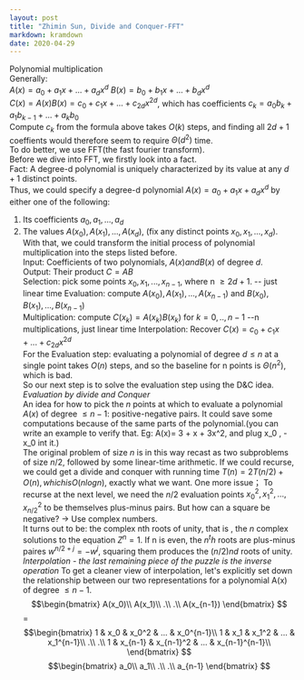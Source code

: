 ```yaml
---
layout: post
title: "Zhimin Sun, Divide and Conquer-FFT"
markdown: kramdown
date: 2020-04-29
---
```


Polynomial multiplication  
Generally:  
$A(x) = a_0 + a_1 x + ... + a_d x^d$
$B(x) = b_0 + b_1 x + ... + b_d x^d$  
$C(x) = A(x)B(x) = c_0 + c_1 x + ... + c_{2d} x^{2d}$, 
which has coefficients $c_k = a_0 b_k + a_1 b_{k-1} + ... + a_k b_0$  
Compute $c_k$ from the formula above takes $O(k)$ steps, and finding all $2d+1$ coeffients
would therefore seem to require $\Theta (d^2)$ time.  
To do better, we use FFT(the fast fourier transform).  
Before we dive into FFT, we firstly look into a fact.  
Fact: A degree-d polynomial is uniquely characterized by its value at any $d+1$ distinct 
points.  
Thus, we could specify a degree-d polynomial $A(x) = a_0 + a_1 x + a_d x^d$ by either one 
of the following:  
1. Its coefficients $a_0, a_1, ..., a_d$
2. The values $A(x_0), A(x_1), ...,A(x_d)$, (fix any distinct points $x_0, x_1, ..., x_d$).  
With that, we could transform the initial process of polynomial multiplication into the steps listed before.  
Input: Coefficients of two polynomials, $A(x) and B(x)$ of degree $d$.  
Output: Their product $C = AB$  
Selection: pick some points $x_0, x_1, ...,x_{n-1}$, where n $\geq 2d+1$.  -- just linear time
Evaluation: compute $A(x_0), A(x_1), ..., A(x_{n-1})$ and $B(x_0), B(x_1), ..., B(x_{n-1})$  
Multiplication: compute $C(x_k) = A(x_k)B(x_k)$ for $k=0,..,n-1$  --n multiplications, just linear time
Interpolation: Recover $C(x) = c_0 + c_1 x + ...+c_{2d} x^{2d}$  
For the Evaluation step: evaluating a polynomial of degree $d \leq n$ at a single point takes $O(n)$ steps, and so the 
baseline for n points is $\Theta (n^2)$, which is bad.  
So our next step is to solve the evaluation step using the D&C idea.  
<em> Evaluation by divide and Conquer</em>  
An idea for how to pick the $n$ points at which to evaluate a polynomial $A(x)$ of degree $\leq n-1$: positive-negative pairs.
It could save some computations because of the same parts of the polynomial.(you can write an example to verify that. Eg: A(x)= 3 + x + 3x^2, and plug x_0 , -x_0 int it.)  
The original problem of size $n$ is in this way recast as two subproblems of size $n/2$, followed by some linear-time arithmetic.
If we could recurse, we could get a divide and conquer with running time $T(n) = 2T(n/2) + O(n), which is O(nlogn)$, exactly what we want.
One more issue； To recurse at the next level, we need the $n/2$ evaluation points $x_0^2, x_1^2, ..., x_{n/2}^2$ to be themselves plus-minus pairs.
But how can a square be negative? $\rightarrow$ Use complex numbers.  
It turns out to be: the complex nth roots of unity, that is , the $n$ complex solutions to the equation $Z^n = 1$.
If n is even, the $n^th$ roots are plus-minus paires $w^{n/2+j} = -w^j$, squaring them produces the $(n/2)nd$ roots of unity.  
<em>Interpolation - the last remaining piece of the puzzle is the inverse operation</em>
To get a cleaner view of interpolation, let's explicitly set down the relationship between our two representations for a polynomial A(x)
of degree $\leq n-1$.  
$$\begin{bmatrix} 
A(x_0)\\  
A(x_1)\\
.\\
.\\
A(x_{n-1})
\end{bmatrix}
$$   =    $$\begin{bmatrix}
1 & x_0 & x_0^2 & ... & x_0^{n-1}\\
1 & x_1 & x_1^2 & ... & x_1^{n-1}\\
.\\
.\\
1 & x_{n-1} & x_{n-1}^2 & ... & x_{n-1}^{n-1}\\
\end{bmatrix}
$$   $$\begin{bmatrix}
a_0\\
a_1\\
.\\
.\\
a_{n-1}
\end{bmatrix}
$$               





